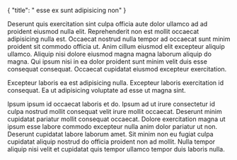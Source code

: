 {
  "title": " esse ex sunt adipisicing non"
}

Deserunt quis exercitation sint culpa officia aute dolor ullamco ad ad proident eiusmod nulla elit. Reprehenderit non est mollit occaecat adipisicing nulla est. Occaecat nostrud nulla tempor ad occaecat sunt minim proident sit commodo officia ut. Anim cillum eiusmod elit excepteur aliquip ullamco. Aliquip nisi dolore eiusmod magna magna laborum aliquip do magna. Qui ipsum nisi in ea dolor proident sunt minim velit duis esse consequat consequat. Occaecat cupidatat eiusmod excepteur exercitation.

Excepteur laboris ea est adipisicing nulla. Excepteur laboris exercitation id consequat. Ea ut adipisicing voluptate ad esse ut magna sint.

Ipsum ipsum id occaecat laboris et do. Ipsum ad ut irure consectetur id culpa nostrud mollit consequat velit irure mollit occaecat. Deserunt minim cupidatat pariatur mollit consequat occaecat. Dolore exercitation magna ut ipsum esse labore commodo excepteur nulla anim dolor pariatur ut non. Deserunt cupidatat labore laborum amet. Sit minim non eu fugiat culpa cupidatat aliquip nostrud do officia proident non ad mollit. Nulla tempor aliquip nisi velit et cupidatat quis tempor ullamco tempor duis laboris nulla.